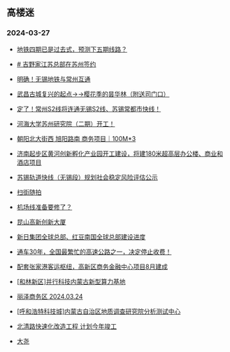 ## 高楼迷 
### 2024-03-27

+ [地铁四期已是过去式，预测下五期线路？](https://gaoloumi.cc/forum.php?mod=viewthread&tid=3324432)

+ [# 吉野家江苏总部在苏州签约](https://gaoloumi.cc/forum.php?mod=viewthread&tid=3324446)

+ [明确！无锡地铁与常州互通](https://gaoloumi.cc/forum.php?mod=viewthread&tid=3324443)

+ [武昌古城复兴的起点→→樱花季的昙华林（附送司门口）](https://gaoloumi.cc/forum.php?mod=viewthread&tid=3324444)

+ [定了！常州S2线将连通无锡S2线、苏锡常都市快线！](https://gaoloumi.cc/forum.php?mod=viewthread&tid=3324445)

+ [河海大学苏州研究院（二期）开工！](https://gaoloumi.cc/forum.php?mod=viewthread&tid=3324449)

+ [朝阳北大街西 旭阳路南 商务项目｜100M*3](https://gaoloumi.cc/forum.php?mod=viewthread&tid=3324438)

+ [济南起步区黄河创新孵化产业园开工建设，将建180米超高层办公楼、商业和酒店项目](https://gaoloumi.cc/forum.php?mod=viewthread&tid=3324436)

+ [苏锡轨道快线（无锡段）规划社会稳定风险评估公示](https://gaoloumi.cc/forum.php?mod=viewthread&tid=3324434)

+ [扫街随拍](https://gaoloumi.cc/forum.php?mod=viewthread&tid=3324452)

+ [机场线准备要修了？](https://gaoloumi.cc/forum.php?mod=viewthread&tid=3324442)

+ [昆山高新创新大厦](https://gaoloumi.cc/forum.php?mod=viewthread&tid=3324435)

+ [新日集团全球总部、红豆南国全球总部建设进度](https://gaoloumi.cc/forum.php?mod=viewthread&tid=3324441)

+ [通车30年，全国最繁忙的高速公路之一，决定停止收费！](https://gaoloumi.cc/forum.php?mod=viewthread&tid=3324450)

+ [配套张家港客运枢纽，高新区商务金融中心项目8月建成](https://gaoloumi.cc/forum.php?mod=viewthread&tid=3324448)

+ [[和林新区]并行科技内蒙古新型算力基地](https://gaoloumi.cc/forum.php?mod=viewthread&tid=3324447)

+ [丽泽商务区 2024.03.24](https://gaoloumi.cc/forum.php?mod=viewthread&tid=3324433)

+ [[呼和浩特科技城]内蒙古自治区地质调查研究院分析测试中心](https://gaoloumi.cc/forum.php?mod=viewthread&tid=3324451)

+ [北清路快速化改造工程 计划今年竣工](https://gaoloumi.cc/forum.php?mod=viewthread&tid=3324437)

+ [大尧](https://gaoloumi.cc/forum.php?mod=viewthread&tid=3324440)

